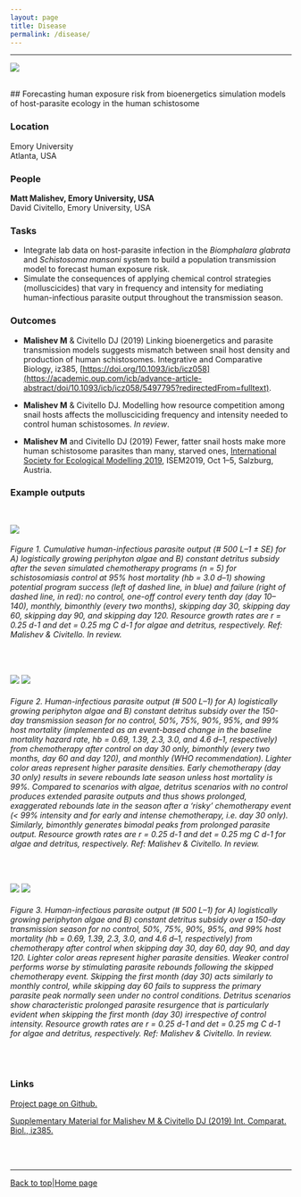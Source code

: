 ```yaml
---
layout: page
title: Disease
permalink: /disease/
---
```

<a id="top"></a>

******  
![](disease_header.png)

<br>  
## Forecasting human exposure risk from bioenergetics simulation models of host-parasite ecology in the human schistosome    

### Location

Emory University  
Atlanta, USA

### People

**Matt Malishev, Emory University, USA**  
David Civitello, Emory University, USA    

### Tasks

* Integrate lab data on host-parasite infection in the _Biomphalara glabrata_ and _Schistosoma mansoni_ system to build a population transmission model to forecast human exposure risk.  
* Simulate the consequences of applying chemical control strategies (molluscicides) that vary in frequency and intensity for mediating human-infectious parasite output throughout the transmission season.    

### Outcomes

* **Malishev M** & Civitello DJ (2019) Linking bioenergetics and parasite transmission models suggests mismatch between snail host density and production of human schistosomes. Integrative and Comparative Biology, iz385, [https://doi.org/10.1093/icb/icz058](https://academic.oup.com/icb/advance-article-abstract/doi/10.1093/icb/icz058/5497795?redirectedFrom=fulltext).    

* **Malishev M** & Civitello DJ. Modelling how resource competition among snail hosts affects the mollusciciding frequency and intensity needed to control human schistosomes. _In review_.

* **Malishev M** and Civitello DJ (2019) Fewer, fatter snail hosts make more human schistosome parasites than many, starved ones, [International Society for Ecological Modelling 2019](https://www.elsevier.com/events/conferences/international-society-for-ecological-modelling-global-conference/programme), ISEM2019, Oct 1–5, Salzburg, Austria.        

### Example outputs  
<br>

![](disease/disease1.png) 
###### Figure 1. Cumulative human-infectious parasite output (# 500 L–1 ± SE) for A) logistically growing periphyton algae and B) constant detritus subsidy after the seven simulated chemotherapy programs (n = 5) for schistosomiasis control at 95% host mortality (hb = 3.0 d–1) showing potential program success (left of dashed line, in blue) and failure (right of dashed line, in red): no control, one-off control every tenth day (day 10–140), monthly, bimonthly (every two months), skipping day 30, skipping day 60, skipping day 90, and skipping day 120. Resource growth rates are r = 0.25 d-1 and det = 0.25 mg C d-1 for algae and detritus, respectively. Ref: Malishev & Civitello. In review.   
<br>

![](disease/disease2.png)
![](disease/disease3.png)
###### Figure 2. Human-infectious parasite output (# 500 L–1) for A) logistically growing periphyton algae and B) constant detritus subsidy over the 150-day transmission season for no control, 50%, 75%, 90%, 95%, and 99% host mortality (implemented as an event-based change in the baseline mortality hazard rate, hb = 0.69, 1.39, 2.3, 3.0, and 4.6 d–1, respectively) from chemotherapy after control on day 30 only, bimonthly (every two months, day 60 and day 120), and monthly (WHO recommendation). Lighter color areas represent higher parasite densities. Early chemotherapy (day 30 only) results in severe rebounds late season unless host mortality is 99%. Compared to scenarios with algae, detritus scenarios with no control produces extended parasite outputs and thus shows prolonged, exaggerated rebounds late in the season after a ‘risky’ chemotherapy event (< 99% intensity and for early and intense chemotherapy, i.e. day 30 only). Similarly, bimonthly generates bimodal peaks from prolonged parasite output. Resource growth rates are r = 0.25 d-1 and det = 0.25 mg C d-1 for algae and detritus, respectively. Ref: Malishev & Civitello. In review.      
<br>

![](disease/disease4.png)
![](disease/disease5.png)
###### Figure 3. Human-infectious parasite output (# 500 L–1) for A) logistically growing periphyton algae and B) constant detritus subsidy over a 150-day transmission season for no control, 50%, 75%, 90%, 95%, and 99% host mortality (hb = 0.69, 1.39, 2.3, 3.0, and 4.6 d–1, respectively) from chemotherapy after control when skipping day 30, day 60, day 90, and day 120. Lighter color areas represent higher parasite densities. Weaker control performs worse by stimulating parasite rebounds following the skipped chemotherapy event. Skipping the first month (day 30) acts similarly to monthly control, while skipping day 60 fails to suppress the primary parasite peak normally seen under no control conditions. Detritus scenarios show characteristic prolonged parasite resurgence that is particularly evident when skipping the first month (day 30) irrespective of control intensity. Resource growth rates are r = 0.25 d-1 and det = 0.25 mg C d-1 for algae and detritus, respectively. Ref: Malishev & Civitello. In review.  
<br>

### Links    

[Project page on Github.](https://github.com/darwinanddavis/SchistoIBM)  

[Supplementary Material for Malishev M & Civitello DJ (2019) Int. Comparat. Biol., iz385.](https://github.com/darwinanddavis/MalishevCivitello_SICB)                

<br>  
<br>  

******  

[Back to top](#top)|[Home page](./index.md)

